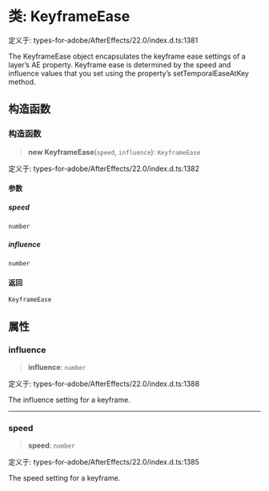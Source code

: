 # 类: KeyframeEase

定义于: types-for-adobe/AfterEffects/22.0/index.d.ts:1381

The KeyframeEase object encapsulates the keyframe ease settings of a layer’s AE property. Keyframe ease is determined by the speed and influence values that you set using the property’s setTemporalEaseAtKey method.

## 构造函数

### 构造函数

> **new KeyframeEase**(`speed`, `influence`): `KeyframeEase`

定义于: types-for-adobe/AfterEffects/22.0/index.d.ts:1382

#### 参数

##### speed

`number`

##### influence

`number`

#### 返回

`KeyframeEase`

## 属性

### influence

> **influence**: `number`

定义于: types-for-adobe/AfterEffects/22.0/index.d.ts:1388

The influence setting for a keyframe.

***

### speed

> **speed**: `number`

定义于: types-for-adobe/AfterEffects/22.0/index.d.ts:1385

The speed setting for a keyframe.
